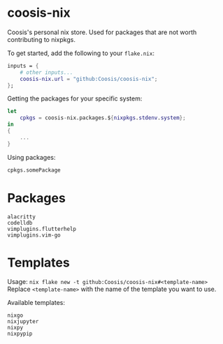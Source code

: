 # coosis-nix
Coosis's personal nix store. Used for packages that are not worth contributing to nixpkgs.

To get started, add the following to your `flake.nix`:
```nix
inputs = {
    # other inputs...
    coosis-nix.url = "github:Coosis/coosis-nix";
};
```

Getting the packages for your specific system:
```nix
let
    cpkgs = coosis-nix.packages.${nixpkgs.stdenv.system};
in
{
    ...
}
```

Using packages:
```nix
cpkgs.somePackage
```

# Packages
```
alacritty
codelldb
vimplugins.flutterhelp
vimplugins.vim-go
```

# Templates
Usage: `nix flake new -t github:Coosis/coosis-nix#<template-name>`
Replace `<template-name>` with the name of the template you want to use.

Available templates:
```
nixgo
nixjupyter
nixpy
nixpypip
```

